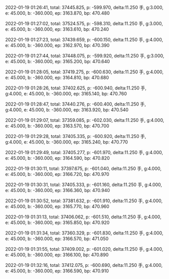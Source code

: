 2022-01-19 01:26:41, total: 37445.825, p: -599.970, delta:11.250 手, g:3.000, e: 45.000, b: -360.000, ep: 3163.870, bp: 470.480

2022-01-19 01:27:02, total: 37524.575, p: -598.310, delta:11.250 手, g:3.000, e: 45.000, b: -360.000, ep: 3163.610, bp: 470.240

2022-01-19 01:27:23, total: 37439.659, p: -600.150, delta:11.250 手, g:4.000, e: 45.000, b: -360.000, ep: 3162.970, bp: 470.390

2022-01-19 01:27:44, total: 37448.075, p: -599.920, delta:11.250 手, g:3.000, e: 45.000, b: -360.000, ep: 3165.200, bp: 470.640

2022-01-19 01:28:05, total: 37419.275, p: -600.630, delta:11.250 手, g:4.000, e: 45.000, b: -360.000, ep: 3164.810, bp: 470.680

2022-01-19 01:28:26, total: 37402.625, p: -600.940, delta:11.250 手, g:4.000, e: 45.000, b: -360.000, ep: 3165.140, bp: 470.760

2022-01-19 01:28:47, total: 37440.276, p: -600.400, delta:11.250 手, g:4.000, e: 45.000, b: -360.000, ep: 3163.920, bp: 470.540

2022-01-19 01:29:07, total: 37359.085, p: -602.030, delta:11.250 手, g:4.000, e: 45.000, b: -360.000, ep: 3163.570, bp: 470.700

2022-01-19 01:29:28, total: 37405.335, p: -600.920, delta:11.250 手, g:4.000, e: 45.000, b: -360.000, ep: 3165.240, bp: 470.770

2022-01-19 01:29:49, total: 37405.277, p: -601.970, delta:11.250 手, g:4.000, e: 45.000, b: -360.000, ep: 3164.590, bp: 470.820

2022-01-19 01:30:11, total: 37397.675, p: -601.040, delta:11.250 手, g:4.000, e: 45.000, b: -360.000, ep: 3166.720, bp: 470.970

2022-01-19 01:30:31, total: 37405.333, p: -601.160, delta:11.250 手, g:4.000, e: 45.000, b: -360.000, ep: 3166.360, bp: 470.940

2022-01-19 01:30:52, total: 37381.632, p: -601.910, delta:11.250 手, g:4.000, e: 45.000, b: -360.000, ep: 3165.770, bp: 470.960

2022-01-19 01:31:13, total: 37406.062, p: -601.510, delta:11.250 手, g:4.000, e: 45.000, b: -360.000, ep: 3165.850, bp: 470.920

2022-01-19 01:31:34, total: 37360.329, p: -601.830, delta:11.250 手, g:4.000, e: 45.000, b: -360.000, ep: 3166.570, bp: 471.050

2022-01-19 01:31:55, total: 37409.002, p: -601.020, delta:11.250 手, g:4.000, e: 45.000, b: -360.000, ep: 3166.100, bp: 470.890

2022-01-19 01:32:16, total: 37412.075, p: -600.690, delta:11.250 手, g:4.000, e: 45.000, b: -360.000, ep: 3166.590, bp: 470.910